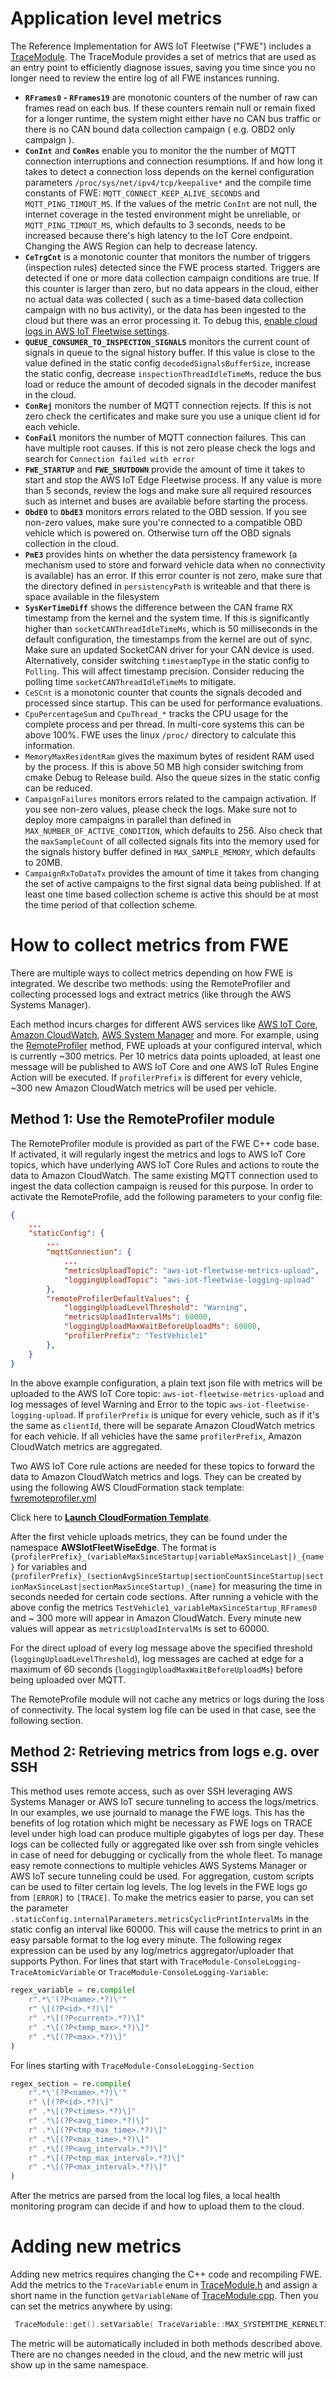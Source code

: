 # Application level metrics

The Reference Implementation for AWS IoT Fleetwise ("FWE") includes a
[TraceModule](../src/platform/linux/logmanagement/src/TraceModule.cpp). The TraceModule provides a
set of metrics that are used as an entry point to efficiently diagnose issues, saving you time since
you no longer need to review the entire log of all FWE instances running.

- **`RFrames0` - `RFrames19`** are monotonic counters of the number of raw can frames read on each
  bus. If these counters remain null or remain fixed for a longer runtime, the system might either
  have no CAN bus traffic or there is no CAN bound data collection campaign ( e.g. OBD2 only
  campaign ).
- **`ConInt`** and **`ConRes`** enable you to monitor the the number of MQTT connection
  interruptions and connection resumptions. If and how long it takes to detect a connection loss
  depends on the kernel configuration parameters `/proc/sys/net/ipv4/tcp/keepalive*` and the compile
  time constants of FWE: `MQTT_CONNECT_KEEP_ALIVE_SECONDS` and `MQTT_PING_TIMOUT_MS`. If the values
  of the metric `ConInt` are not null, the internet coverage in the tested environment might be
  unreliable, or `MQTT_PING_TIMOUT_MS`, which defaults to 3 seconds, needs to be increased because
  there's high latency to the IoT Core endpoint. Changing the AWS Region can help to decrease
  latency.
- **`CeTrgCnt`** is a monotonic counter that monitors the number of triggers (inspection rules)
  detected since the FWE process started. Triggers are detected if one or more data collection
  campaign conditions are true. If this counter is larger than zero, but no data appears in the
  cloud, either no actual data was collected ( such as a time-based data collection campaign with no
  bus activity), or the data has been ingested to the cloud but there was an error processing it. To
  debug this,
  [enable cloud logs in AWS IoT Fleetwise settings](https://docs.aws.amazon.com/iot-fleetwise/latest/developerguide/logging-cw.html).
- **`QUEUE_CONSUMER_TO_INSPECTION_SIGNALS`** monitors the current count of signals in queue to the
  signal history buffer. If this value is close to the value defined in the static config
  `decodedSignalsBufferSize`, increase the static config, decrease `inspectionThreadIdleTimeMs`,
  reduce the bus load or reduce the amount of decoded signals in the decoder manifest in the cloud.
- **`ConRej`** monitors the number of MQTT connection rejects. If this is not zero check the
  certificates and make sure you use a unique client id for each vehicle.
- **`ConFail`** monitors the number of MQTT connection failures. This can have multiple root causes.
  If this is not zero please check the logs and search for `Connection failed with error`
- **`FWE_STARTUP`** and **`FWE_SHUTDOWN`** provide the amount of time it takes to start and stop the
  AWS IoT Edge Fleetwise process. If any value is more than 5 seconds, review the logs and make sure
  all required resources such as internet and buses are available before starting the process.
- **`ObdE0`** to **`ObdE3`** monitors errors related to the OBD session. If you see non-zero values,
  make sure you're connected to a compatible OBD vehicle which is powered on. Otherwise turn off the
  OBD signals collection in the cloud.
- **`PmE3`** provides hints on whether the data persistency framework (a mechanism used to store and
  forward vehicle data when no connectivity is available) has an error. If this error counter is not
  zero, make sure that the directory defined in `persistencyPath` is writeable and that there is
  space available in the filesystem
- **`SysKerTimeDiff`** shows the difference between the CAN frame RX timestamp from the kernel and
  the system time. If this is significantly higher than `socketCANThreadIdleTimeMs`, which is 50
  milliseconds in the default configuration, the timestamps from the kernel are out of sync. Make
  sure an updated SocketCAN driver for your CAN device is used. Alternatively, consider switching
  `timestampType` in the static config to `Polling`. This will affect timestamp precision. Consider
  reducing the polling time `socketCANThreadIdleTimeMs` to mitigate.
- `CeSCnt` is a monotonic counter that counts the signals decoded and processed since startup. This
  can be used for performance evaluations.
- `CpuPercentageSum` and `CpuThread_*` tracks the CPU usage for the complete process and per thread.
  In multi-core systems this can be above 100%. FWE uses the linux `/proc/` directory to calculate
  this information.
- `MemoryMaxResidentRam` gives the maximum bytes of resident RAM used by the process. If this is
  above 50 MB high consider switching from cmake Debug to Release build. Also the queue sizes in the
  static config can be reduced.
- `CampaignFailures` monitors errors related to the campaign activation. If you see non-zero values,
  please check the logs. Make sure not to deploy more campaigns in parallel than defined in
  `MAX_NUMBER_OF_ACTIVE_CONDITION`, which defaults to 256. Also check that the `maxSampleCount` of
  all collected signals fits into the memory used for the signals history buffer defined in
  `MAX_SAMPLE_MEMORY`, which defaults to 20MB.
- `CampaignRxToDataTx` provides the amount of time it takes from changing the set of active
  campaigns to the first signal data being published. If at least one time based collection scheme
  is active this should be at most the time period of that collection scheme.

# How to collect metrics from FWE

There are multiple ways to collect metrics depending on how FWE is integrated. We describe two
methods: using the RemoteProfiler and collecting processed logs and extract metrics (like through
the AWS Systems Manager).

Each method incurs charges for different AWS services like
[AWS IoT Core](https://aws.amazon.com/iot-core/pricing/),
[Amazon CloudWatch](https://aws.amazon.com/cloudwatch/pricing/),
[AWS System Manager](https://aws.amazon.com/systems-manager/pricing/) and more. For example, using
the [RemoteProfiler](#method-1-use-the-remoteprofiler-module) method, FWE uploads at your configured
interval, which is currently ~300 metrics. Per 10 metrics data points uploaded, at least one message
will be published to AWS IoT Core and one AWS IoT Rules Engine Action will be executed. If
`profilerPrefix` is different for every vehicle, ~300 new Amazon CloudWatch metrics will be used per
vehicle.

## Method 1: Use the RemoteProfiler module

The RemoteProfiler module is provided as part of the FWE C++ code base. If activated, it will
regularly ingest the metrics and logs to AWS IoT Core topics, which have underlying AWS IoT Core
Rules and actions to route the data to Amazon CloudWatch. The same existing MQTT connection used to
ingest the data collection campaign is reused for this purpose. In order to activate the
RemoteProfile, add the following parameters to your config file:

```json
{
    ...
    "staticConfig": {
        ...
        "mqttConnection": {
            ...
            "metricsUploadTopic": "aws-iot-fleetwise-metrics-upload",
            "loggingUploadTopic": "aws-iot-fleetwise-logging-upload"
        },
        "remoteProfilerDefaultValues": {
            "loggingUploadLevelThreshold": "Warning",
            "metricsUploadIntervalMs": 60000,
            "loggingUploadMaxWaitBeforeUploadMs": 60000,
            "profilerPrefix": "TestVehicle1"
        },
    }
}
```

In the above example configuration, a plain text json file with metrics will be uploaded to the AWS
IoT Core topic: `aws-iot-fleetwise-metrics-upload` and log messages of level Warning and Error to
the topic `aws-iot-fleetwise-logging-upload`. If `profilerPrefix` is unique for every vehicle, such
as if it's the same as `clientId`, there will be separate Amazon CloudWatch metrics for each
vehicle. If all vehicles have the same `profilerPrefix`, Amazon CloudWatch metrics are aggregated.

Two AWS IoT Core rule actions are needed for these topics to forward the data to Amazon CloudWatch
metrics and logs. They can be created by using the following AWS CloudFormation stack template:
[fwremoteprofiler.yml](../tools/cfn-templates/fwremoteprofiler.yml)

Click here to
[**Launch CloudFormation Template**](https://us-east-1.console.aws.amazon.com/cloudformation/home?region=us-east-1#/stacks/quickcreate?templateUrl=https%3A%2F%2Faws-iot-fleetwise.s3.us-west-2.amazonaws.com%2Flatest%2Fcfn-templates%2Ffwremoteprofiler.yml&stackName=fwremoteprofiler).

After the first vehicle uploads metrics, they can be found under the namespace
**AWSIotFleetWiseEdge**. The format is
`{profilerPrefix}_(variableMaxSinceStartup|variableMaxSinceLast|)_{name}` for variables and
`{profilerPrefix}_(sectionAvgSinceStartup|sectionCountSinceStartup|sectionMaxSinceLast|sectionMaxSinceStartup)_{name}`
for measuring the time in seconds needed for certain code sections. After running a vehicle with the
above config the metrics `TestVehicle1_variableMaxSinceStartup_RFrames0` and ~ 300 more will appear
in Amazon CloudWatch. Every minute new values will appear as `metricsUploadIntervalMs` is set
to 60000.

For the direct upload of every log message above the specified threshold
(`loggingUploadLevelThreshold`), log messages are cached at edge for a maximum of 60 seconds
(`loggingUploadMaxWaitBeforeUploadMs`) before being uploaded over MQTT.

The RemoteProfile module will not cache any metrics or logs during the loss of connectivity. The
local system log file can be used in that case, see the following section.

## Method 2: Retrieving metrics from logs e.g. over SSH

This method uses remote access, such as over SSH leveraging AWS Systems Manager or AWS IoT secure
tunneling to access the logs/metrics. In our examples, we use journald to manage the FWE logs. This
has the benefits of log rotation which might be necessary as FWE logs on TRACE level under high load
can produce multiple gigabytes of logs per day. These logs can be collected fully or aggregated like
over ssh from single vehicles in case of need for debugging or cyclically from the whole fleet. To
manage easy remote connections to multiple vehicles AWS Systems Manager or AWS IoT secure tunneling
could be used. For aggregation, custom scripts can be used to filter certain log levels. The log
levels in the FWE logs go from `[ERROR]` to `[TRACE]`. To make the metrics easier to parse, you can
set the parameter `.staticConfig.internalParameters.metricsCyclicPrintIntervalMs` in the static
config an interval like 60000. This will cause the metrics to print in an easy parsable format to
the log every minute. The following regex expression can be used by any log/metrics
aggregator/uploader that supports Python. For lines that start with
`TraceModule-ConsoleLogging-TraceAtomicVariable` or `TraceModule-ConsoleLogging-Variable`:

```python
regex_variable = re.compile(
    r".*\'(?P<name>.*?)\'"
    r" \[(?P<id>.*?)\]"
    r" .*\[(?P<current>.*?)\]"
    r" .*\[(?P<temp_max>.*?)\]"
    r" .*\[(?P<max>.*?)\]"
)
```

For lines starting with `TraceModule-ConsoleLogging-Section`

```python
regex_section = re.compile(
    r".*\'(?P<name>.*?)\'"
    r" \[(?P<id>.*?)\]"
    r" .*\[(?P<times>.*?)\]"
    r" .*\[(?P<avg_time>.*?)\]"
    r" .*\[(?P<tmp_max_time>.*?)\]"
    r" .*\[(?P<max_time>.*?)\]"
    r" .*\[(?P<avg_interval>.*?)\]"
    r" .*\[(?P<tmp_max_interval>.*?)\]"
    r" .*\[(?P<max_interval>.*?)\]"
)
```

After the metrics are parsed from the local log files, a local health monitoring program can decide
if and how to upload them to the cloud.

# Adding new metrics

Adding new metrics requires changing the C++ code and recompiling FWE. Add the metrics to the
`TraceVariable` enum in [TraceModule.h](../src/platform/linux/logmanagement/include/TraceModule.h)
and assign a short name in the function `getVariableName` of
[TraceModule.cpp](../src/platform/linux/logmanagement/src/TraceModule.cpp). Then you can set the
metrics anywhere by using:

```cpp
 TraceModule::get().setVariable( TraceVariable::MAX_SYSTEMTIME_KERNELTIME_DIFF, observedNewValue);
```

The metric will be automatically included in both methods described above. There are no changes
needed in the cloud, and the new metric will just show up in the same namespace.
